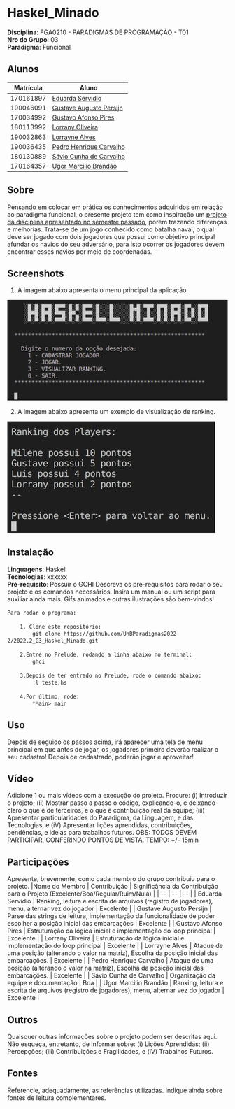 # Haskel_Minado

**Disciplina**: FGA0210 - PARADIGMAS DE PROGRAMAÇÃO - T01 <br>
**Nro do Grupo**: 03<br>
**Paradigma**: Funcional<br>

## Alunos

|Matrícula  |  Aluno |
| --------- | ------------------------------------------------------ |
| 170161897 | [Eduarda Servídio](https://github.com/ServidioEC)      | 
| 190046091 | [Gustave Augusto Persijn](https://github.com/gpersijn) |
| 170034992 | [Gustavo Afonso Pires](https://github.com/GustavoAPS)  |
| 180113992 | [Lorrany Oliveira](https://github.com/Lorranyoliveira) |
| 190032863 | [Lorrayne Alves](https://github.com/LorrayneCardozo)   |
| 190036435 | [Pedro Henrique Carvalho](https://github.com/peh099)   |
| 180130889 | [Sávio Cunha de Carvalho](https://github.com/savioc2)  |
| 170164357 | [Ugor Marcilio Brandão](ubrandao)                      |

## Sobre 

Pensando em colocar em prática os conhecimentos adquiridos em relação ao paradigma funcional, o presente projeto tem como inspiração um [projeto da disciplina apresentado no semestre passado](https://github.com/UnBParadigmas2022-1/2022.1_G4_Funcional_BatalhaNaval), porém trazendo diferenças e melhorias. Trata-se de um jogo conhecido como batalha naval, o qual deve ser jogado com dois jogadores que possui como objetivo principal afundar os navios do seu adversário, para isto ocorrer os jogadores devem encontrar esses navios por meio de coordenadas.

## Screenshots

1. A imagem abaixo apresenta o menu principal da aplicação.

![Menu principal](img/menu.jpeg)

2. A imagem abaixo apresenta um exemplo de visualização de ranking.

![Ranking](img/ranking.jpeg)

## Instalação 
**Linguagens**: Haskell<br>
**Tecnologias**: xxxxxx<br>
**Pré-requisito**: Possuir o GCHI
Descreva os pré-requisitos para rodar o seu projeto e os comandos necessários.
Insira um manual ou um script para auxiliar ainda mais.
Gifs animados e outras ilustrações são bem-vindos!

```
Para rodar o programa:
    
    1. Clone este repositório:
        git clone https://github.com/UnBParadigmas2022-2/2022.2_G3_Haskel_Minado.git

    2.Entre no Prelude, rodando a linha abaixo no terminal:
        ghci
    
    3.Depois de ter entrado no Prelude, rode o comando abaixo:
        :l teste.hs
    
    4.Por último, rode:
        *Main> main

```

## Uso 
Depois de seguido os passos acima, irá aparecer uma tela de menu principal em que antes de jogar, os jogadores primeiro deverão realizar o seu cadastro! Depois de cadastrado, poderão jogar e aproveitar!

## Vídeo
Adicione 1 ou mais vídeos com a execução do projeto.
Procure: 
(i) Introduzir o projeto;
(ii) Mostrar passo a passo o código, explicando-o, e deixando claro o que é de terceiros, e o que é contribuição real da equipe;
(iii) Apresentar particularidades do Paradigma, da Linguagem, e das Tecnologias, e
(iV) Apresentar lições aprendidas, contribuições, pendências, e ideias para trabalhos futuros.
OBS: TODOS DEVEM PARTICIPAR, CONFERINDO PONTOS DE VISTA.
TEMPO: +/- 15min

## Participações
Apresente, brevemente, como cada membro do grupo contribuiu para o projeto.
|Nome do Membro | Contribuição | Significância da Contribuição para o Projeto (Excelente/Boa/Regular/Ruim/Nula) |
| -- | -- | -- |
| Eduarda Servídio  | Ranking, leitura e escrita de arquivos (registro de jogadores), menu, alternar vez do jogador | Excelente |
| Gustave Augusto Persijn  |  Parse das strings de leitura, implementação da funcionalidade de poder escolher a posição inicial das embarcações | Excelente |
| Gustavo Afonso Pires  | Estruturação da lógica inicial e implementação do loop principal  | Excelente |
| Lorrany Oliveira  | Estruturação da lógica inicial e implementação do loop principal  | Excelente |
| Lorrayne Alves  | Ataque de uma posição (alterando o valor na matriz), Escolha da posição inicial das embarcações. | Excelente |
| Pedro Henrique Carvalho  | Ataque de uma posição (alterando o valor na matriz), Escolha da posição inicial das embarcações.  | Excelente |
| Sávio Cunha de Carvalho  | Organização da equipe e documentação  | Boa |
| Ugor Marcilio Brandão  | Ranking, leitura e escrita de arquivos (registro de jogadores), menu, alternar vez do jogador | Excelente |

## Outros 
Quaisquer outras informações sobre o projeto podem ser descritas aqui. Não esqueça, entretanto, de informar sobre:
(i) Lições Aprendidas;
(ii) Percepções;
(iii) Contribuições e Fragilidades, e
(iV) Trabalhos Futuros.

## Fontes
Referencie, adequadamente, as referências utilizadas.
Indique ainda sobre fontes de leitura complementares.